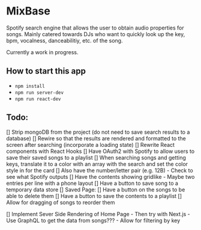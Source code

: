# MixBase

Spotify search engine that allows the user to obtain audio properties for songs. Mainly catered towards DJs who want to quickly look up the key, bpm, vocalness, danceabilitiy, etc. of the song. 

Currently a work in progress.

## How to start this app

- `npm install`
- `npm run server-dev`
- `npm run react-dev`

## Todo:
[] Strip mongoDB from the project (do not need to save search results to a database)
    [] Rewire so that the results are rendered and formatted to the screen after searching (incorporate a loading state)
[] Rewrite React components with React Hooks
[] Have OAuth2 with Spotify to allow users to save their saved songs to a playlist
[] When searching songs and getting keys, translate it to a color with an array with the search and set the color style in for the card
    [] Also have the number/letter pair (e.g. 12B)
        - Check to see what Spotify outputs
    [] Have the contents showing gridlike
        - Maybe two entries per line with a phone layout
    [] Have a button to save song to a temporary data store
[] Saved Page:
    [] Have a button on the songs to be able to delete them
    [] Have a button to save the contents to a playlist
    [] Allow for dragging of songs to reorder them

[] Implement Sever Side Rendering of Home Page
    - Then try with Next.js
    - Use GraphQL to get the data from songs???
    - Allow for filtering by key
